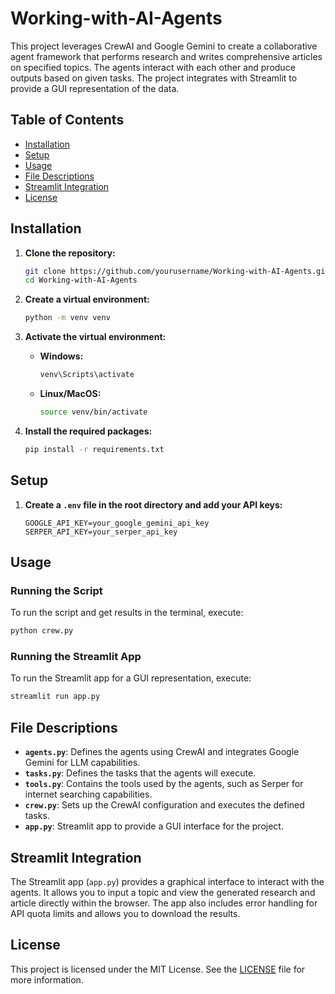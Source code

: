 # Working-with-AI-Agents

This project leverages CrewAI and Google Gemini to create a collaborative agent framework that performs research and writes comprehensive articles on specified topics. The agents interact with each other and produce outputs based on given tasks. The project integrates with Streamlit to provide a GUI representation of the data.

## Table of Contents

- [Installation](#installation)
- [Setup](#setup)
- [Usage](#usage)
- [File Descriptions](#file-descriptions)
- [Streamlit Integration](#streamlit-integration)
- [License](#license)

## Installation

1. **Clone the repository:**
   ```bash
   git clone https://github.com/yourusername/Working-with-AI-Agents.git
   cd Working-with-AI-Agents
   ```

2. **Create a virtual environment:**
   ```bash
   python -m venv venv
   ```

3. **Activate the virtual environment:**
   - **Windows:**
     ```bash
     venv\Scripts\activate
     ```
   - **Linux/MacOS:**
     ```bash
     source venv/bin/activate
     ```

4. **Install the required packages:**
   ```bash
   pip install -r requirements.txt
   ```

## Setup

1. **Create a `.env` file in the root directory and add your API keys:**
   ```plaintext
   GOOGLE_API_KEY=your_google_gemini_api_key
   SERPER_API_KEY=your_serper_api_key
   ```

## Usage

### Running the Script

To run the script and get results in the terminal, execute:
```bash
python crew.py
```

### Running the Streamlit App

To run the Streamlit app for a GUI representation, execute:
```bash
streamlit run app.py
```

## File Descriptions

- **`agents.py`**: Defines the agents using CrewAI and integrates Google Gemini for LLM capabilities.
- **`tasks.py`**: Defines the tasks that the agents will execute.
- **`tools.py`**: Contains the tools used by the agents, such as Serper for internet searching capabilities.
- **`crew.py`**: Sets up the CrewAI configuration and executes the defined tasks.
- **`app.py`**: Streamlit app to provide a GUI interface for the project.

## Streamlit Integration

The Streamlit app (`app.py`) provides a graphical interface to interact with the agents. It allows you to input a topic and view the generated research and article directly within the browser. The app also includes error handling for API quota limits and allows you to download the results.

## License

This project is licensed under the MIT License. See the [LICENSE](LICENSE) file for more information.
